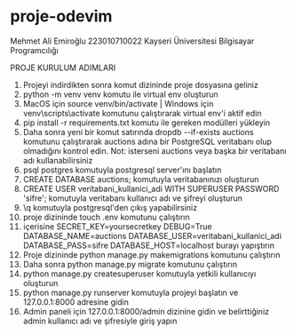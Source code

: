 # proje-odevim
Mehmet Ali Emiroğlu 223010710022 Kayseri Üniversitesi Bilgisayar Programcılığı

PROJE KURULUM ADIMLARI

1. Projeyi indirdikten sonra komut dizininde proje dosyasına geliniz
2.  python -m venv venv komutu ile virtual env oluşturun
3.  MacOS için source venv/bin/activate | Windows için venv\scripts\activate komutunu çalıştırarak virtual env'i aktif edin
4.  pip install -r requirements.txt komutu ile gereken modülleri yükleyin
5.  Daha sonra yeni bir komut satırında dropdb --if-exists auctions komutunu çalıştırarak auctions adına bir PostgreSQL veritabanı olup olmadığını kontrol edin. Not: isterseni auctions veya başka bir veritabanı adı kullanabilirsiniz
6.  psql postgres komutuyla postgresql server'ını başlatın
7.  CREATE DATABASE auctions; komutuyla veritabanınızı oluşturun
8.  CREATE USER veritabani_kullanici_adi WITH SUPERUSER PASSWORD 'sifre'; komutuyla veritabanı kullanıcı adı ve şifreyi oluşturun
9.  \q komutuyla postgresql'den çıkış yapabilirsiniz
10.  proje dizininde touch .env komutunu çalıştırın
11.  içerisine
SECRET_KEY=yoursecretkey
DEBUG=True
DATABASE_NAME=auctions
DATABASE_USER=veritabani_kullanici_adi
DATABASE_PASS=sifre
DATABASE_HOST=localhost
burayı yapıştırın
12. Proje dizininde python manage.py makemigrations komutunu çalıştırın
13. Daha sonra python manage.py migrate komutunu çalıştırın
14. python manage.py createsuperuser komutuyla yetkili kullanıcıyı oluşturun
15. python manage.py runserver komutuyla projeyi başlatın ve 127.0.0.1:8000 adresine gidin
16. Admin paneli için 127.0.0.1:8000/admin dizinine gidin ve belirttiğiniz admin kullanıcı adı ve şifresiyle giriş yapın
